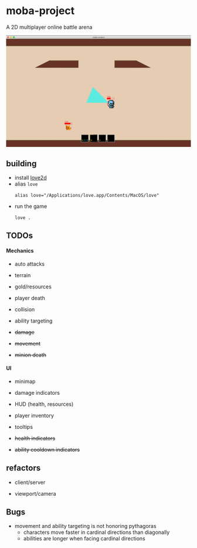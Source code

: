 # moba-project

A 2D multiplayer online battle arena

![](./screenshots/7.png)

## building
* install [love2d](https://love2d.org/#download)
* alias `love`
  ```
  alias love="/Applications/love.app/Contents/MacOS/love"
  ```
* run the game
  ```
  love .
  ```

## TODOs

#### Mechanics

* auto attacks

* terrain

* gold/resources

* player death

* collision

* ability targeting

* ~~damage~~

* ~~movement~~

* ~~minion death~~

#### UI

* minimap

* damage indicators

* HUD (health, resources)

* player inventory

* tooltips

* ~~health indicators~~

* ~~ability cooldown indicators~~

## refactors

* client/server

* viewport/camera

## Bugs

* movement and ability targeting is not honoring pythagoras
  * characters move faster in cardinal directions than diagonally
  * abilities are longer when facing cardinal directions